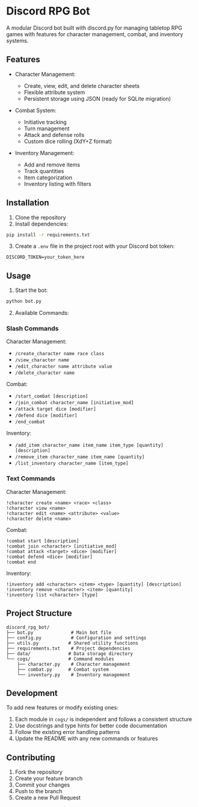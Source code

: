# Discord RPG Bot

A modular Discord bot built with discord.py for managing tabletop RPG games with features for character management, combat, and inventory systems.

## Features

- Character Management:
  - Create, view, edit, and delete character sheets
  - Flexible attribute system
  - Persistent storage using JSON (ready for SQLite migration)

- Combat System:
  - Initiative tracking
  - Turn management
  - Attack and defense rolls
  - Custom dice rolling (XdY+Z format)

- Inventory Management:
  - Add and remove items
  - Track quantities
  - Item categorization
  - Inventory listing with filters

## Installation

1. Clone the repository
2. Install dependencies:
```bash
pip install -r requirements.txt
```

3. Create a `.env` file in the project root with your Discord bot token:
```
DISCORD_TOKEN=your_token_here
```

## Usage

1. Start the bot:
```bash
python bot.py
```

2. Available Commands:

### Slash Commands

Character Management:
- `/create_character name race class`
- `/view_character name`
- `/edit_character name attribute value`
- `/delete_character name`

Combat:
- `/start_combat [description]`
- `/join_combat character_name [initiative_mod]`
- `/attack target dice [modifier]`
- `/defend dice [modifier]`
- `/end_combat`

Inventory:
- `/add_item character_name item_name item_type [quantity] [description]`
- `/remove_item character_name item_name [quantity]`
- `/list_inventory character_name [item_type]`

### Text Commands

Character Management:
```
!character create <name> <race> <class>
!character view <name>
!character edit <name> <attribute> <value>
!character delete <name>
```

Combat:
```
!combat start [description]
!combat join <character> [initiative_mod]
!combat attack <target> <dice> [modifier]
!combat defend <dice> [modifier]
!combat end
```

Inventory:
```
!inventory add <character> <item> <type> [quantity] [description]
!inventory remove <character> <item> [quantity]
!inventory list <character> [type]
```

## Project Structure

```
discord_rpg_bot/
├── bot.py              # Main bot file
├── config.py           # Configuration and settings
├── utils.py           # Shared utility functions
├── requirements.txt    # Project dependencies
├── data/              # Data storage directory
└── cogs/              # Command modules
    ├── character.py    # Character management
    ├── combat.py      # Combat system
    └── inventory.py    # Inventory management
```

## Development

To add new features or modify existing ones:

1. Each module in `cogs/` is independent and follows a consistent structure
2. Use docstrings and type hints for better code documentation
3. Follow the existing error handling patterns
4. Update the README with any new commands or features

## Contributing

1. Fork the repository
2. Create your feature branch
3. Commit your changes
4. Push to the branch
5. Create a new Pull Request
